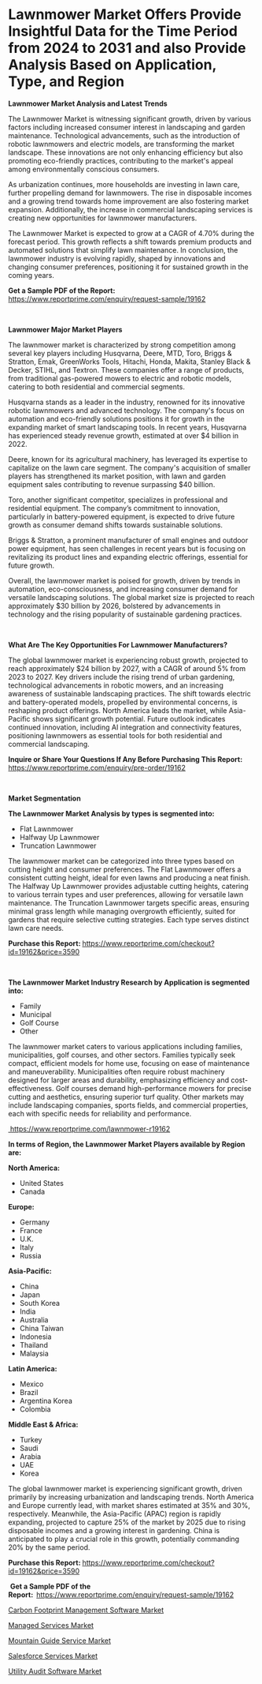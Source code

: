 <p><h1>Lawnmower Market Offers Provide Insightful Data for the Time Period from 2024 to 2031 and also Provide Analysis Based on Application, Type, and Region</h1></p><p><strong>Lawnmower Market Analysis and Latest Trends</strong></p>
<p><p>The Lawnmower Market is witnessing significant growth, driven by various factors including increased consumer interest in landscaping and garden maintenance. Technological advancements, such as the introduction of robotic lawnmowers and electric models, are transforming the market landscape. These innovations are not only enhancing efficiency but also promoting eco-friendly practices, contributing to the market's appeal among environmentally conscious consumers.</p><p>As urbanization continues, more households are investing in lawn care, further propelling demand for lawnmowers. The rise in disposable incomes and a growing trend towards home improvement are also fostering market expansion. Additionally, the increase in commercial landscaping services is creating new opportunities for lawnmower manufacturers.</p><p>The Lawnmower Market is expected to grow at a CAGR of 4.70% during the forecast period. This growth reflects a shift towards premium products and automated solutions that simplify lawn maintenance. In conclusion, the lawnmower industry is evolving rapidly, shaped by innovations and changing consumer preferences, positioning it for sustained growth in the coming years.</p></p>
<p><strong>Get a Sample PDF of the Report:&nbsp;</strong> <a href="https://www.reportprime.com/enquiry/request-sample/19162?utm_campaign=1141&utm_medium=2&utm_source=Github&utm_content=ia&utm_term=22112024&utm_id=lawnmower">https://www.reportprime.com/enquiry/request-sample/19162</a></p>
<p>&nbsp;</p>
<p><strong>Lawnmower Major Market Players</strong></p>
<p><p>The lawnmower market is characterized by strong competition among several key players including Husqvarna, Deere, MTD, Toro, Briggs & Stratton, Emak, GreenWorks Tools, Hitachi, Honda, Makita, Stanley Black & Decker, STIHL, and Textron. These companies offer a range of products, from traditional gas-powered mowers to electric and robotic models, catering to both residential and commercial segments.</p><p>Husqvarna stands as a leader in the industry, renowned for its innovative robotic lawnmowers and advanced technology. The company's focus on automation and eco-friendly solutions positions it for growth in the expanding market of smart landscaping tools. In recent years, Husqvarna has experienced steady revenue growth, estimated at over $4 billion in 2022.</p><p>Deere, known for its agricultural machinery, has leveraged its expertise to capitalize on the lawn care segment. The company's acquisition of smaller players has strengthened its market position, with lawn and garden equipment sales contributing to revenue surpassing $40 billion.</p><p>Toro, another significant competitor, specializes in professional and residential equipment. The company’s commitment to innovation, particularly in battery-powered equipment, is expected to drive future growth as consumer demand shifts towards sustainable solutions.</p><p>Briggs & Stratton, a prominent manufacturer of small engines and outdoor power equipment, has seen challenges in recent years but is focusing on revitalizing its product lines and expanding electric offerings, essential for future growth.</p><p>Overall, the lawnmower market is poised for growth, driven by trends in automation, eco-consciousness, and increasing consumer demand for versatile landscaping solutions. The global market size is projected to reach approximately $30 billion by 2026, bolstered by advancements in technology and the rising popularity of sustainable gardening practices.</p></p>
<p>&nbsp;</p>
<p><strong>What Are The Key Opportunities For Lawnmower Manufacturers?</strong></p>
<p><p>The global lawnmower market is experiencing robust growth, projected to reach approximately $24 billion by 2027, with a CAGR of around 5% from 2023 to 2027. Key drivers include the rising trend of urban gardening, technological advancements in robotic mowers, and an increasing awareness of sustainable landscaping practices. The shift towards electric and battery-operated models, propelled by environmental concerns, is reshaping product offerings. North America leads the market, while Asia-Pacific shows significant growth potential. Future outlook indicates continued innovation, including AI integration and connectivity features, positioning lawnmowers as essential tools for both residential and commercial landscaping.</p></p>
<p><strong>Inquire or Share Your Questions If Any Before Purchasing This Report:</strong> <a href="https://www.reportprime.com/enquiry/pre-order/19162?utm_campaign=1141&utm_medium=2&utm_source=Github&utm_content=ia&utm_term=22112024&utm_id=lawnmower">https://www.reportprime.com/enquiry/pre-order/19162</a></p>
<p>&nbsp;</p>
<p><strong>Market Segmentation</strong></p>
<p><strong>The Lawnmower Market Analysis by types is segmented into:</strong></p>
<p><ul><li>Flat Lawnmower</li><li>Halfway Up Lawnmower</li><li>Truncation Lawnmower</li></ul></p>
<p><p>The lawnmower market can be categorized into three types based on cutting height and consumer preferences. The Flat Lawnmower offers a consistent cutting height, ideal for even lawns and producing a neat finish. The Halfway Up Lawnmower provides adjustable cutting heights, catering to various terrain types and user preferences, allowing for versatile lawn maintenance. The Truncation Lawnmower targets specific areas, ensuring minimal grass length while managing overgrowth efficiently, suited for gardens that require selective cutting strategies. Each type serves distinct lawn care needs.</p></p>
<p><strong>Purchase this Report:&nbsp;</strong><a href="https://www.reportprime.com/checkout?id=19162&price=3590&utm_campaign=1141&utm_medium=2&utm_source=Github&utm_content=ia&utm_term=22112024&utm_id=lawnmower">https://www.reportprime.com/checkout?id=19162&price=3590</a></p>
<p>&nbsp;</p>
<p><strong>The Lawnmower Market Industry Research by Application is segmented into:</strong></p>
<p><ul><li>Family</li><li>Municipal</li><li>Golf Course</li><li>Other</li></ul></p>
<p><p>The lawnmower market caters to various applications including families, municipalities, golf courses, and other sectors. Families typically seek compact, efficient models for home use, focusing on ease of maintenance and maneuverability. Municipalities often require robust machinery designed for larger areas and durability, emphasizing efficiency and cost-effectiveness. Golf courses demand high-performance mowers for precise cutting and aesthetics, ensuring superior turf quality. Other markets may include landscaping companies, sports fields, and commercial properties, each with specific needs for reliability and performance.</p></p>
<p><a href="https://www.reportprime.com/lawnmower-r19162?utm_campaign=1141&utm_medium=2&utm_source=Github&utm_content=ia&utm_term=22112024&utm_id=lawnmower">&nbsp;https://www.reportprime.com/lawnmower-r19162</a></p>
<p><strong>In terms of Region, the Lawnmower Market Players available by Region are:</strong></p>
<p>
    <p> <strong> North America: </strong>
        <ul>
            <li>United States</li>
            <li>Canada</li>
        </ul>
        </p> 
    <p> <strong> Europe: </strong>
        <ul>
            <li>Germany</li>
            <li>France</li>
            <li>U.K.</li>
            <li>Italy</li>
            <li>Russia</li>
        </ul>
        </p> 
    <p> <strong> Asia-Pacific: </strong>
        <ul>
            <li>China</li>
            <li>Japan</li>
            <li>South Korea</li>
            <li>India</li>
            <li>Australia</li>
            <li>China Taiwan</li>
            <li>Indonesia</li>
            <li>Thailand</li>
            <li>Malaysia</li>
        </ul>
        </p> 
    <p> <strong> Latin America: </strong>
        <ul>
            <li>Mexico</li>
            <li>Brazil</li>
            <li>Argentina Korea</li>
            <li>Colombia</li>
        </ul>
        </p> 
    <p> <strong> Middle East & Africa: </strong>
        <ul>
            <li>Turkey</li>
            <li>Saudi</li>
            <li>Arabia</li>
            <li>UAE</li>
            <li>Korea</li>
        </ul>
    </p>
    </p>
<p><p>The global lawnmower market is experiencing significant growth, driven primarily by increasing urbanization and landscaping trends. North America and Europe currently lead, with market shares estimated at 35% and 30%, respectively. Meanwhile, the Asia-Pacific (APAC) region is rapidly expanding, projected to capture 25% of the market by 2025 due to rising disposable incomes and a growing interest in gardening. China is anticipated to play a crucial role in this growth, potentially commanding 20% by the same period.</p></p>
<p><strong>Purchase this Report: </strong><a href="https://www.reportprime.com/checkout?id=19162&price=3590&utm_campaign=1141&utm_medium=2&utm_source=Github&utm_content=ia&utm_term=22112024&utm_id=lawnmower">https://www.reportprime.com/checkout?id=19162&price=3590</a></p>
<p>&nbsp;<strong>Get a Sample PDF of the Report:&nbsp;&nbsp;</strong><a href="https://www.reportprime.com/enquiry/request-sample/19162?utm_campaign=1141&utm_medium=2&utm_source=Github&utm_content=ia&utm_term=22112024&utm_id=lawnmower">https://www.reportprime.com/enquiry/request-sample/19162</a></p>
<p><strong></strong></p>
<p><p><a href="https://issuu.com/reportprime-2/docs/carbon-footprint-management-softwar_53ac376c6ee137?utm_campaign=1141&utm_medium=2&utm_source=Github&utm_content=ia&utm_term=22112024&utm_id=lawnmower">Carbon Footprint Management Software Market</a></p><p><a href="https://issuu.com/reportprime-2/docs/managed-services-market-size-2030.p_bda8865435d093?utm_campaign=1141&utm_medium=2&utm_source=Github&utm_content=ia&utm_term=22112024&utm_id=lawnmower">Managed Services Market</a></p><p><a href="https://www.linkedin.com/pulse/analyzing-mountain-guide-service-market-size-revenue-growth-kfrme?utm_campaign=1141&utm_medium=2&utm_source=Github&utm_content=ia&utm_term=22112024&utm_id=lawnmower">Mountain Guide Service Market</a></p><p><a href="https://www.linkedin.com/pulse/market-drivers-projections-salesforce-services-2024-2031-pp8ge?utm_campaign=1141&utm_medium=2&utm_source=Github&utm_content=ia&utm_term=22112024&utm_id=lawnmower">Salesforce Services Market</a></p><p><a href="https://www.linkedin.com/pulse/utility-audit-software-market-research-report-exploring-delxe?utm_campaign=1141&utm_medium=2&utm_source=Github&utm_content=ia&utm_term=22112024&utm_id=lawnmower">Utility Audit Software Market</a></p></p>